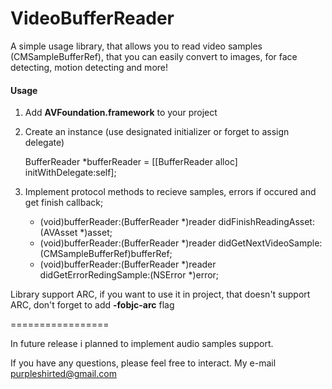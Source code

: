 VideoBufferReader
=================

A simple usage library, that allows you to read video samples (CMSampleBufferRef), that you can easily convert to images, for face detecting, motion detecting and more!

#### Usage

1) Add **AVFoundation.framework** to your project 

2) Create an instance (use designated initializer or forget to assign delegate)

	BufferReader *bufferReader = [[BufferReader alloc] initWithDelegate:self];
	
3) Implement protocol methods to recieve samples, errors if occured and get finish callback;

	- (void)bufferReader:(BufferReader *)reader didFinishReadingAsset:(AVAsset *)asset;
	- (void)bufferReader:(BufferReader *)reader didGetNextVideoSample:(CMSampleBufferRef)bufferRef;
	- (void)bufferReader:(BufferReader *)reader didGetErrorRedingSample:(NSError *)error;

Library support ARC, if you want to use it in project, that doesn't support ARC, don't forget to add **-fobjc-arc** flag
	
=================
	
In future release i planned to implement audio samples support.

If you have any questions, please feel free to interact.
My e-mail <purpleshirted@gmail.com>